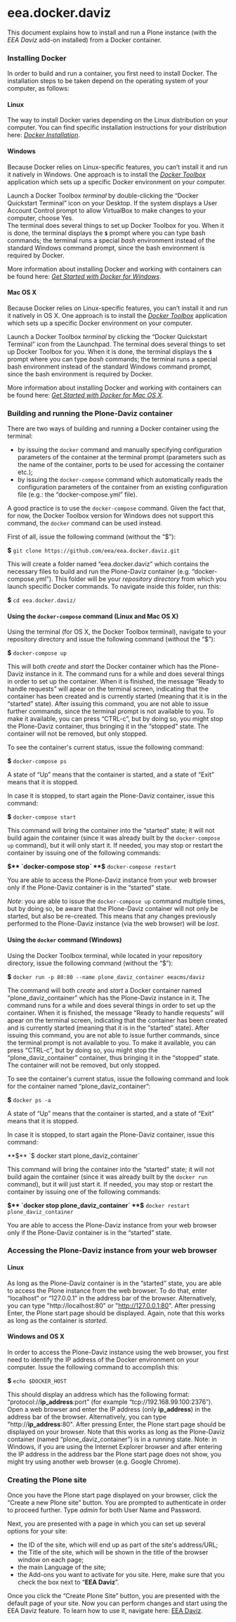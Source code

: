 # eea.docker.daviz

This document explains how to install and run a Plone instance (with the _EEA Daviz_ add-on installed) from a Docker container.


### Installing Docker ###

In order to build and run a container, you first need to install Docker. The installation steps to be taken depend on the operating system of your computer, as follows:

#### Linux ####

The way to install Docker varies depending on the Linux distribution on your computer. You can find specific installation instructions for your distribution here: _[Docker Installation](https://docs.docker.com/installation/ "Docker Installation")_.

#### Windows ####

Because Docker relies on Linux-specific features, you can’t install it and run it natively in Windows. One approach is to install the _[Docker Toolbox](https://www.docker.com/toolbox "Docker Toolbox")_ application which sets up a specific Docker environment on your computer. 

Launch a Docker Toolbox _terminal_ by double-clicking the “Docker Quickstart Terminal” icon on your Desktop. If the system displays a User Account Control prompt to allow VirtualBox to make changes to your computer, choose Yes.  
The terminal does several things to set up Docker Toolbox for you. When it is done, the terminal displays the **`$`** prompt where you can type bash commands; the terminal runs a special _bash_ environment instead of the standard Windows command prompt, since the bash environment is required by Docker.

More information about installing Docker and working with containers can be found here: _[Get Started with Docker for Windows](http://docs.docker.com/windows/started/ "Get Started with Docker for Windows")_.

#### Mac OS X ####

Because Docker relies on Linux-specific features, you can’t install it and run it natively in OS X. One approach is to install the _[Docker Toolbox](https://www.docker.com/toolbox "Docker Toolbox")_ application which sets up a specific Docker environment on your computer.

Launch a Docker Toolbox _terminal_ by clicking the “Docker Quickstart Terminal” icon from the Launchpad. The terminal does several things to set up Docker Toolbox for you. When it is done, the terminal displays the **`$`** prompt where you can type _bash_ commands; the terminal runs a special bash environment instead of the standard Windows command prompt, since the bash environment is required by Docker.

More information about installing Docker and working with containers can be found here: _[Get Started with Docker for Mac OS X](http://docs.docker.com/mac/started/ "Get Started with Docker for Mac OS X")_.

### Building and running the Plone-Daviz container ###

There are two ways of building and running a Docker container using the terminal:  
- by issuing the `docker` command and manually specifying configuration parameters of the container at the terminal prompt (parameters such as the name of the container, ports to be used for accessing the container etc.);  
- by issuing the `docker-compose` command which automatically reads the configuration parameters of the container from an existing configuration file (e.g.: the “docker-compose.yml” file).

A good practice is to use the `docker-compose` command. Given the fact that, for now, the Docker Toolbox version for Windows does not support this command, the `docker` command can be used instead.

First of all, issue the following command (without the “$”):

**$** `git clone https://github.com/eea/eea.docker.daviz.git`

This will create a folder named “eea.docker.daviz” which contains the necessary files to build and run the Plone-Daviz container (e.g. “docker-compose.yml”). This folder will be your _repository directory_ from which you launch specific Docker commands. To navigate inside this folder, run this:

**$** `cd eea.docker.daviz/`

#### Using the **`docker-compose`** command (Linux and Mac OS X) ####

Using the terminal (for OS X, the Docker Toolbox terminal), navigate to your repository directory and issue the following command (without the “$”):

**$** `docker-compose up`

This will both _create_ and _start_ the Docker container which has the Plone-Daviz instance in it. The command runs for a while and does several things in order to set up the container. When it is finished, the message “Ready to handle requests” will apear on the terminal screen, indicating that the container has been created and is currently started (meaning that it is in the “started” state). After issuing this command, you are not able to issue further commands, since the terminal prompt is not available to you. To make it available, you can press “CTRL-c”, but by doing so, you might stop the Plone-Daviz container, thus bringing it in the “stopped” state. The container will not be removed, but only stopped.  

To see the container's current status, issue the following command:

**$** `docker-compose ps`

A state of “Up” means that the container is started, and a state of “Exit” means that it is stopped.

In case it is stopped, to start again the Plone-Daviz container, issue this command:

**$** `docker-compose start`

This command will bring the container into the “started” state; it will not build again the container (since it was already built by the `docker-compose up` command), but it will only start it. If needed, you may stop or restart the container by issuing one of the following commands:

**$** `docker-compose stop`  
**$** `docker-compose restart`

You are able to access the Plone-Daviz instance from your web browser only if the Plone-Daviz container is in the “started” state.

_Note_: you are able to issue the `docker-compose up` command multiple times, but by doing so, be aware that the Plone-Daviz container will not only be started, but also be re-created. This means that any changes previously performed to the Plone-Daviz instance (via the web browser) will be _lost_.

#### Using the **`docker`** command (Windows) ####

Using the Docker Toolbox terminal, while located in your repository directory, issue the following command (without the “$”):

**$** `docker run -p 80:80 --name plone_daviz_container eeacms/daviz`

The command will both _create_ and _start_ a Docker container named “plone\_daviz\_container” which has the Plone-Daviz instance in it. The command runs for a while and does several things in order to set up the container. When it is finished, the message “Ready to handle requests” will apear on the terminal screen, indicating that the container has been created and is currently started (meaning that it is in the “started” state). After issuing this command, you are not able to issue further commands, since the terminal prompt is not available to you. To make it available, you can press “CTRL-c”, but by doing so, you might stop the “plone\_daviz\_container” container, thus bringing it in the “stopped” state. The container will not be removed, but only stopped.

To see the container's current status, issue the following command and look for the container named “plone\_daviz\_container”:

**$** `docker ps -a`

A state of “Up” means that the container is started, and a state of “Exit” means that it is stopped.

In case it is stopped, to start again the Plone-Daviz container, issue this command:

**$** `$ docker start plone_daviz_container`

This command will bring the container into the “started” state; it will not build again the container (since it was already built by the `docker run` command), but it will just start it. If needed, you may stop or restart the container by issuing one of the following commands:

**$** `docker stop plone_daviz_container`  
**$** `docker restart plone_daviz_container`

You are able to access the Plone-Daviz instance from your web browser only if the Plone-Daviz container is in the “started” state.

### Accessing the Plone-Daviz instance from your web browser ###

#### Linux ####

As long as the Plone-Daviz container is in the “started” state, you are able to access the Plone instance from the web browser. To do that, enter “localhost” or “127.0.0.1” in the address bar of the browser. Alternatively, you can type "http://localhost:80" or "http://127.0.0.1:80". After pressing Enter, the Plone start page should be displayed. Again, note that this works as long as the container is _started_.

#### Windows and OS X ####

In order to access the Plone-Daviz instance using the web browser, you first need to identify the IP address of the Docker environment on your computer. Issue the following command to accomplish this:

**$** `echo $DOCKER_HOST`

This should display an address which has the following format: “protocol://**ip\_address**:port” (for example “tcp://192.168.99.100:2376”). Open a web browser and enter the IP address (only **ip\_address**) in the address bar of the browser. Alternatively, you can type "http://**ip\_address**:80". After pressing Enter, the Plone start page should be displayed on your browser. Note that this works as long as the Plone-Daviz container (named “plone\_daviz\_container”) is in a running state.
Note: in Windows, if you are using the Internet Explorer browser and after entering the IP address in the address bar the Plone start page does not show, you might try using another web browser (e.g. Google Chrome).

### Creating the Plone site ###

Once you have the Plone start page displayed on your browser, click the “Create a new Plone site” button. You are prompted to authenticate in order to proceed further. Type _admin_ for both User Name and Password.

Next, you are presented with a page in which you can set up several options for your site:  
- the ID of the site, which will end up as part of the site's address/URL;  
- the Title of the site, which will be shown in the title of the browser window on each page;  
- the main Language of the site;  
- the Add-ons you want to activate for you site. Here, make sure that you check the box next to “**EEA Daviz**”.

Once you click the “Create Plone Site” button, you are presented with the default page of your site. Now you can perform changes and start using the EEA Daviz feature. To learn how to use it, navigate here: [EEA Daviz](http://eea.github.io/docs/eea.daviz/index.html "EEA Daviz").

